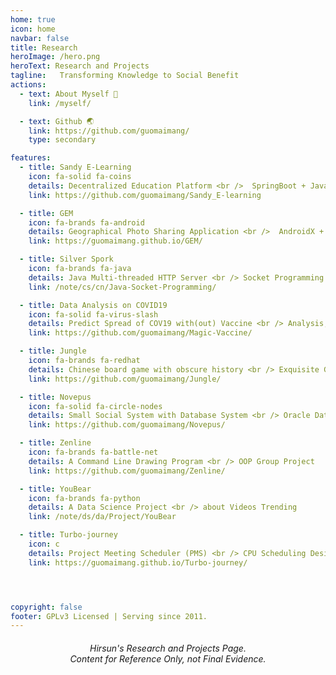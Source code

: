 ```yaml
---
home: true
icon: home
navbar: false
title: Research
heroImage: /hero.png
heroText: Research and Projects
tagline:   Transforming Knowledge to Social Benefit
actions:
  - text: About Myself 🌱
    link: /myself/

  - text: Github 🌏
    link: https://github.com/guomaimang/
    type: secondary

features:
  - title: Sandy E-Learning
    icon: fa-solid fa-coins
    details: Decentralized Education Platform <br />  SpringBoot + Javascript + AzureAD SSO + Blockchain 
    link: https://github.com/guomaimang/Sandy_E-learning

  - title: GEM 
    icon: fa-brands fa-android
    details: Geographical Photo Sharing Application <br />  AndroidX + Jetpack + SpringBoot
    link: https://guomaimang.github.io/GEM/

  - title: Silver Spork
    icon: fa-brands fa-java
    details: Java Multi-threaded HTTP Server <br /> Socket Programming From Zero
    link: /note/cs/cn/Java-Socket-Programming/

  - title: Data Analysis on COVID19
    icon: fa-solid fa-virus-slash
    details: Predict Spread of COV19 with(out) Vaccine <br /> Analysis, Visualization, R
    link: https://github.com/guomaimang/Magic-Vaccine/

  - title: Jungle
    icon: fa-brands fa-redhat
    details: Chinese board game with obscure history <br /> Exquisite GUI Based on Console <br /> Docker & I/O redirection
    link: https://github.com/guomaimang/Jungle/

  - title: Novepus
    icon: fa-solid fa-circle-nodes
    details: Small Social System with Database System <br /> Oracle Database & Java
    link: https://github.com/guomaimang/Novepus/

  - title: Zenline
    icon: fa-brands fa-battle-net
    details: A Command Line Drawing Program <br /> OOP Group Project
    link: https://github.com/guomaimang/Zenline/

  - title: YouBear
    icon: fa-brands fa-python
    details: A Data Science Project <br /> about Videos Trending
    link: /note/ds/da/Project/YouBear

  - title: Turbo-journey
    icon: c
    details: Project Meeting Scheduler (PMS) <br /> CPU Scheduling Design Ideas <br /> Implemented by C
    link: https://guomaimang.github.io/Turbo-journey/




copyright: false
footer: GPLv3 Licensed | Serving since 2011.
---
```


<h6 style="text-align:center">
Hirsun's Research and Projects Page.
<br>
Content for Reference Only, not Final Evidence.
</h6>
